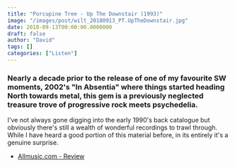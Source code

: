```yaml
---
title: "Porcupine Tree - Up The Downstair (1993)"
image: "/images/post/wilt_20180913_PT.UpTheDownstair.jpg"
date: 2018-09-13T00:00:00.0000000
draft: false
author: "David"
tags: []
categories: ["Listen"]
---
```

### Nearly a decade prior to the release of one of my favourite SW moments, 2002's "In Absentia" where things started heading North towards metal, this gem is a previously neglected treasure trove of progressive rock meets psychedelia.   
  
I've not always gone digging into the early 1990's back catalogue but obviously there's still a wealth of wonderful recordings to trawl through. While I have heard a good portion of this material before, in its entirely it's a genuine surprise.

-  [Allmusic.com - Review](https://www.allmusic.com/album/up-the-downstair-mw0000671893)